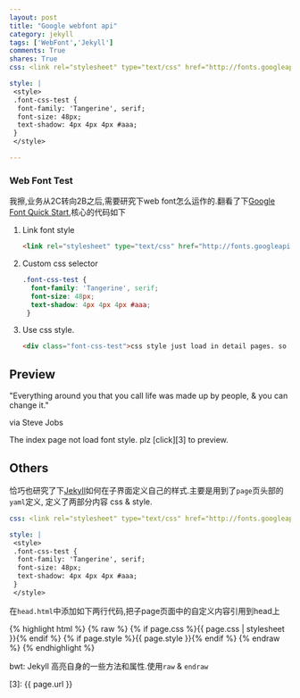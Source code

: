 ```yaml
---
layout: post
title: "Google webfont api"
category: jekyll
tags: ['WebFont','Jekyll']
comments: True
shares: True
css: <link rel="stylesheet" type="text/css" href="http://fonts.googleapis.com/css?family=Tangerine">

style: |
 <style>
 .font-css-test {
  font-family: 'Tangerine', serif;
  font-size: 48px;
  text-shadow: 4px 4px 4px #aaa;
 }
 </style>

---
```


### Web Font Test
我擦,业务从2C转向2B之后,需要研究下web font怎么运作的.翻看了下[Google Font Quick Start][1],核心的代码如下

1. Link font style

	```html
	<link rel="stylesheet" type="text/css" href="http://fonts.googleapis.com/css?family=Tangerine">
	```

2. Custom css selector

	```css
	.font-css-test {
	  font-family: 'Tangerine', serif;
	  font-size: 48px;
	  text-shadow: 4px 4px 4px #aaa;
	 }
	```

3. Use css style.

	```html
	<div class="font-css-test">css style just load in detail pages. so you need click in it.</div>
	```

<!--more-->

## Preview
<div class="font-css-test">
"Everything around you that you call life was made up by people, & you can change it." 
<p>via Steve Jobs </p>
</div>

The index page not load font style. plz [click][3] to preview.


## Others
恰巧也研究了下[Jekyll][2]如何在子界面定义自己的样式.主要是用到了`page`页头部的`yaml`定义, 定义了两部分内容
css & style.

```yaml
css: <link rel="stylesheet" type="text/css" href="http://fonts.googleapis.com/css?family=Tangerine">

style: |
 <style>
 .font-css-test {
  font-family: 'Tangerine', serif;
  font-size: 48px;
  text-shadow: 4px 4px 4px #aaa;
 }
 </style>
```

在`head.html`中添加如下两行代码,把子page页面中的自定义内容引用到head上

{% highlight html %}
{% raw %}
{% if page.css %}{{ page.css | stylesheet }}{% endif %}
{% if page.style %}{{ page.style }}{% endif %}
{% endraw %}
{% endhighlight %}

bwt: Jekyll 高亮自身的一些方法和属性.使用`raw` & `endraw`


[1]: https://developers.google.com/fonts/docs/getting_started?csw=1#Quick_Start
[2]: http://jekyllrb.com/
[3]: {{ page.url }}